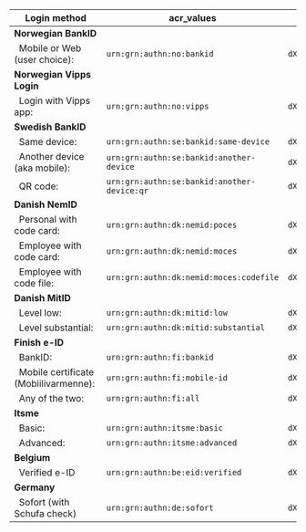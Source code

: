 | **Login method** | **acr_values** | **base64 encoded** |
| --- | --- | --- |
| **Norwegian BankID** |
| &nbsp;&nbsp;Mobile or Web (user choice):&nbsp;         | `urn:grn:authn:no:bankid` | `dXJuOmdybjphdXRobjpubzpiYW5raWQ=` |
| **Norwegian Vipps Login** |
| &nbsp;&nbsp;Login with Vipps app:&nbsp;                | `urn:grn:authn:no:vipps` | `dXJuOmdybjphdXRobjpubzp2aXBwcw==` |
| **Swedish BankID** |
| &nbsp;&nbsp;Same device:                               | `urn:grn:authn:se:bankid:same-device` | `dXJuOmdybjphdXRobjpzZTpiYW5raWQ6c2FtZS1kZXZpY2U=` |
| &nbsp;&nbsp;Another device (aka mobile):&nbsp;         | `urn:grn:authn:se:bankid:another-device` | `dXJuOmdybjphdXRobjpzZTpiYW5raWQ6YW5vdGhlci1kZXZpY2U=` |
| &nbsp;&nbsp;QR code:&nbsp;         | `urn:grn:authn:se:bankid:another-device:qr` | `dXJuOmdybjphdXRobjpzZTpiYW5raWQ6YW5vdGhlci1kZXZpY2U6cXI=` |
| **Danish NemID** |
| &nbsp;&nbsp;Personal with code card:&nbsp;             | `urn:grn:authn:dk:nemid:poces` | `dXJuOmdybjphdXRobjpkazpuZW1pZDpwb2Nlcw==` |
| &nbsp;&nbsp;Employee with code card:&nbsp;             | `urn:grn:authn:dk:nemid:moces` | `dXJuOmdybjphdXRobjpkazpuZW1pZDptb2Nlcw==` |
| &nbsp;&nbsp;Employee with code file:&nbsp;             | `urn:grn:authn:dk:nemid:moces:codefile` | `dXJuOmdybjphdXRobjpkazpuZW1pZDptb2Nlczpjb2RlZmlsZQ==` |
| **Danish MitID** |
| &nbsp;&nbsp;Level low:&nbsp;                           | `urn:grn:authn:dk:mitid:low` | `dXJuOmdybjphdXRobjpkazptaXRpZDpsb3c=` |
| &nbsp;&nbsp;Level substantial:&nbsp;                   | `urn:grn:authn:dk:mitid:substantial` | `dXJuOmdybjphdXRobjpkazptaXRpZDpzdWJzdGFudGlhbA==` |
| **Finish e-ID** |
| &nbsp;&nbsp;BankID:                                    |`urn:grn:authn:fi:bankid` | `dXJuOmdybjphdXRobjpmaTpiYW5raWQ=` |
| &nbsp;&nbsp;Mobile certificate (Mobiilivarmenne):&nbsp;|`urn:grn:authn:fi:mobile-id` | `dXJuOmdybjphdXRobjpmaTptb2JpbGUtaWQ=` |
| &nbsp;&nbsp;Any of the two:                            |`urn:grn:authn:fi:all` | `dXJuOmdybjphdXRobjpmaTphbGw=` |
| **Itsme** |
| &nbsp;&nbsp;Basic:                                     | `urn:grn:authn:itsme:basic` | `dXJuOmdybjphdXRobjppdHNtZTpiYXNpYw==` |
| &nbsp;&nbsp;Advanced:                                  | `urn:grn:authn:itsme:advanced` | `dXJuOmdybjphdXRobjppdHNtZTphZHZhbmNlZA==` |
| **Belgium** |
| &nbsp;&nbsp;Verified e-ID                              | `urn:grn:authn:be:eid:verified` | `dXJuOmdybjphdXRobjpiZTplaWQ6dmVyaWZpZWQ=` |
| **Germany** |
| &nbsp;&nbsp;Sofort (with Schufa check)                 | `urn:grn:authn:de:sofort` | `dXJuOmdybjphdXRobjpkZTpzb2ZvcnQ=` |
